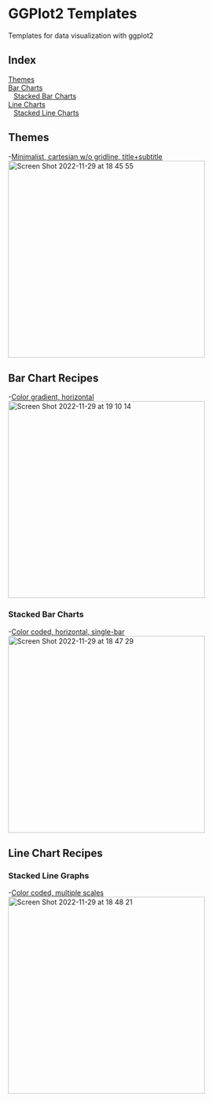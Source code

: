 # GGPlot2 Templates
Templates for data visualization with ggplot2

## Index
[Themes](#Theme)  
[Bar Charts](#Bar)  
  &ensp; [Stacked Bar Charts](#StackedBar)  
[Line Charts](#Line)  
  &ensp; [Stacked Line Charts](#StackedLine)
  
<a name="Theme"/>

## Themes
-[Minimalist, cartesian w/o gridline, title+subtitle](https://rpubs.com/aliquis/minimalthemeplus)  
<img width="400" alt="Screen Shot 2022-11-29 at 18 45 55" src="https://user-images.githubusercontent.com/100171584/204618969-389c1d77-cf86-4850-b7cb-a0d7d06b8d88.png">

<a name="Bar"/>

## Bar Chart Recipes

<a name="StackedBar"/>

-[Color gradient, horizontal](https://rpubs.com/aliquis/horizontalbar_color)  
<img width="400" alt="Screen Shot 2022-11-29 at 19 10 14" src="https://user-images.githubusercontent.com/100171584/204623532-7dc3f3fe-112f-4e62-afd9-ccfe7f3d56c0.png">

### Stacked Bar Charts
-[Color coded, horizontal, single-bar](https://rpubs.com/aliquis/stackedbar_color)  
<img width="400" alt="Screen Shot 2022-11-29 at 18 47 29" src="https://user-images.githubusercontent.com/100171584/204619056-d21b6d59-d734-4270-a668-e596b7b54a3a.png">


<a name="Line"/>

## Line Chart Recipes

<a name="StackedLine"/>

### Stacked Line Graphs
-[Color coded, multiple scales](https://rpubs.com/aliquis/stackedline_color_multiscale)  
<img width="400" alt="Screen Shot 2022-11-29 at 18 48 21" src="https://user-images.githubusercontent.com/100171584/204619208-c7db99f0-3c04-4bb5-bb22-f8710a955b3b.png">

